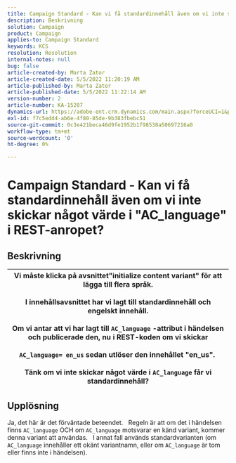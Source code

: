 ```yaml
---
title: Campaign Standard - Kan vi få standardinnehåll även om vi inte skickar något värde i "AC_language" i REST-anropet?
description: Beskrivning
solution: Campaign
product: Campaign
applies-to: Campaign Standard
keywords: KCS
resolution: Resolution
internal-notes: null
bug: false
article-created-by: Marta Zator
article-created-date: 5/5/2022 11:20:19 AM
article-published-by: Marta Zator
article-published-date: 5/5/2022 11:22:14 AM
version-number: 2
article-number: KA-15207
dynamics-url: https://adobe-ent.crm.dynamics.com/main.aspx?forceUCI=1&pagetype=entityrecord&etn=knowledgearticle&id=64ef1f53-65cc-ec11-a7b5-6045bd00dbbc
exl-id: f7c5edd4-ab6e-4f80-85de-9b383fbebc51
source-git-commit: 0c3e421beca46d9fe1952b1f98538a50697216a0
workflow-type: tm+mt
source-wordcount: '0'
ht-degree: 0%

---
```


# Campaign Standard - Kan vi få standardinnehåll även om vi inte skickar något värde i &quot;AC_language&quot; i REST-anropet?

## Beskrivning



| Vi måste klicka på avsnittet&quot;initialize content variant&quot; för att lägga till flera språk.<br>   <br>  I innehållsavsnittet har vi lagt till standardinnehåll och engelskt innehåll.<br>   <br>  Om vi antar att vi har lagt till `AC_language` -attribut i händelsen och publicerade den, nu i REST-koden om vi skickar<br><br>  `AC_language= en_us` sedan utlöser den innehållet &quot;en_us&quot;. <br><br>  Tänk om vi inte skickar något värde i `AC_language` får vi standardinnehåll? |
| --- |



## Upplösning


Ja, det här är det förväntade beteendet.
 
Regeln är att om det i händelsen finns `AC_language` OCH om `AC_language` motsvarar en känd variant, kommer denna variant att användas.
 
I annat fall används standardvarianten (om `AC_language` innehåller ett okänt variantnamn, eller om `AC_language` är tom eller finns inte i händelsen).
